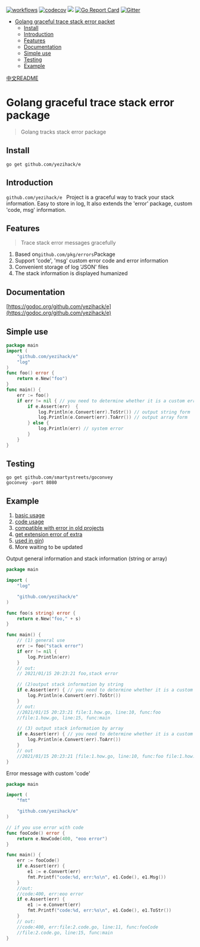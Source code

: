 [![workflows](https://github.com/yezihack/e/workflows/Go/badge.svg)](https://github.com/yezihack/e/actions?query=workflow%3AGo)
[![codecov](https://codecov.io/gh/yezihack/e/branch/main/graph/badge.svg?token=QZSV2DZM60)](https://codecov.io/gh/yezihack/e)
[![](https://img.shields.io/badge/GoDoc-reference-green)](https://pkg.go.dev/github.com/yezihack/e)
[![Go Report Card](https://goreportcard.com/badge/github.com/yezihack/e)](https://goreportcard.com/report/github.com/yezihack/e)
[![Gitter](https://img.shields.io/gitter/room/yezihack/e)](https://gitter.im/yezihack-e/community)

* [Golang graceful trace stack error packet](#golang-graceful-trace-stack-error-packet)
  * [Install](#install)
  * [Introduction](#introduction)
  * [Features](#features)
  * [Documentation](#documentation)
  * [Simple use](#simple-use)
  * [Testing](#testing)
  * [Example](#example)

[中文README](README-CN.md)
# Golang graceful trace stack error package
>Golang tracks stack error package


## Install
```
go get github.com/yezihack/e
```

## Introduction
`github.com/yezihack/e ` Project is a graceful way to track your stack information. 
Easy to store in log, It also extends the 'error' package, custom 'code, msg' information.

## Features
>Trace stack error messages gracefully

1. Based on` github.com/pkg/errors `Package
2. Support 'code', 'msg' custom error code and error information
3. Convenient storage of log 'JSON' files
4. The stack information is displayed humanized

## Documentation
[https://godoc.org/github.com/yezihack/e](https://godoc.org/github.com/yezihack/e)

## Simple use
```go
package main
import (
    "github.com/yezihack/e"
    "log"
)
func foo() error {
    return e.New("foo")
}
func main() {
    err := foo()
    if err != nil { // you need to determine whether it is a custom error, otherwise you cannot output stack information
        if e.Assert(err)  {
            log.Println(e.Convert(err).ToStr()) // output string form
            log.Println(e.Convert(err).ToArr()) // output array form
        } else {
            log.Println(err) // system error
        }
    }
}
```
## Testing
```
go get github.com/smartystreets/goconvey
goconvey -port 8080
```


## Example
1. [basic usage](example/1.how_test.go)
1. [code usage](example/2.code_test.go)
1. [compatible with error in old projects](example/3.compatibility-error_test.go)
1. [get extension error of extra](example/4.extra_test.go)
1. [used in gin](example/5.gin_test.go))
1. More waiting to be updated

Output general information and stack information (string or array)
```go
package main

import (
	"log"

	"github.com/yezihack/e"
)

func foo(s string) error {
	return e.New("foo," + s)
}

func main() {
	// (1) general use
    err := foo("stack error")
    if err != nil {
        log.Println(err)
    }
    // out:
    // 2021/01/15 20:23:21 foo,stack error

    // (2)output stack information by string
    if e.Assert(err) { // you need to determine whether it is a custom error, otherwise you cannot output stack information.
        log.Println(e.Convert(err).ToStr())
    }
    // out:
    //2021/01/15 20:23:21 file:1.how.go, line:10, func:foo
    //file:1.how.go, line:15, func:main

    // (3) output stack information by array
    if e.Assert(err) { // you need to determine whether it is a custom error, otherwise you cannot output stack information.
        log.Println(e.Convert(err).ToArr())
    }
    // out
    //2021/01/15 20:23:21 [file:1.how.go, line:10, func:foo file:1.how.go, line:15, func:main]
}
```

Error message with custom 'code'

```go
package main

import (
	"fmt"

	"github.com/yezihack/e"
)

// if you use error with code
func fooCode() error {
	return e.NewCode(400, "eoo error")
}

func main() {
	err := fooCode()
	if e.Assert(err) {
		e1 := e.Convert(err)
		fmt.Printf("code:%d, err:%s\n", e1.Code(), e1.Msg())
	}
	//out:
	//code:400, err:eoo error
	if e.Assert(err) {
		e1 := e.Convert(err)
		fmt.Printf("code:%d, err:%s\n", e1.Code(), e1.ToStr())
	}
	// out:
	//code:400, err:file:2.code.go, line:11, func:fooCode
	//file:2.code.go, line:15, func:main
}
```